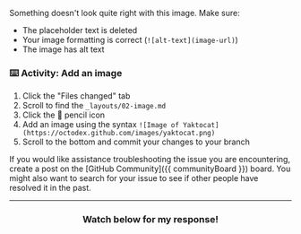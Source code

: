 Something doesn't look quite right with this image. Make sure:

- The placeholder text is deleted
- Your image formatting is correct (`![alt-text](image-url)`)
- The image has alt text

### :keyboard: Activity: Add an image

1. Click the "Files changed" tab
1. Scroll to find the `_layouts/02-image.md`
1. Click the :pencil: pencil icon
1. Add an image using the syntax `![Image of Yaktocat](https://octodex.github.com/images/yaktocat.png)`
1. Scroll to the bottom and commit your changes to your branch

If you would like assistance troubleshooting the issue you are encountering, create a post on the [GitHub Community]({{ communityBoard }}) board. You might also want to search for your issue to see if other people have resolved it in the past.

<hr>
<h3 align="center">Watch below for my response!</h3>

